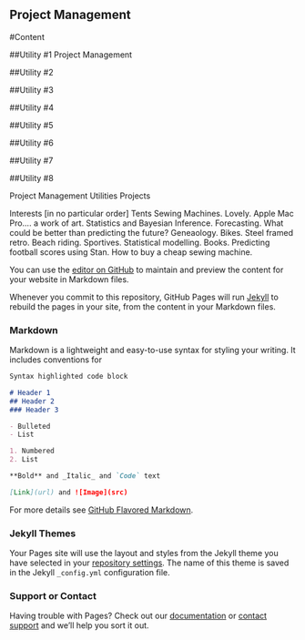 ## Project Management

#Content

##Utility #1 Project Management

##Utility #2

##Utility #3

##Utility #4

##Utility #5

##Utility #6

##Utility #7

##Utility #8

Project Management
Utilities
Projects

Interests [in no particular order]
Tents
Sewing Machines.  Lovely.
Apple Mac Pro….  a work of art.
Statistics and Bayesian Inference.
Forecasting.  What could be better than predicting the future?
Geneaology.
Bikes.
Steel framed retro.
Beach riding.
Sportives.
Statistical modelling.
Books.
Predicting football scores using Stan.
How to buy a cheap sewing machine.


You can use the [editor on GitHub](https://github.com/louismehr/louismehr.github.io/edit/master/index.md) to maintain and preview the content for your website in Markdown files.

Whenever you commit to this repository, GitHub Pages will run [Jekyll](https://jekyllrb.com/) to rebuild the pages in your site, from the content in your Markdown files.

### Markdown

Markdown is a lightweight and easy-to-use syntax for styling your writing. It includes conventions for

```markdown
Syntax highlighted code block

# Header 1
## Header 2
### Header 3

- Bulleted
- List

1. Numbered
2. List

**Bold** and _Italic_ and `Code` text

[Link](url) and ![Image](src)
```

For more details see [GitHub Flavored Markdown](https://guides.github.com/features/mastering-markdown/).

### Jekyll Themes

Your Pages site will use the layout and styles from the Jekyll theme you have selected in your [repository settings](https://github.com/louismehr/louismehr.github.io/settings). The name of this theme is saved in the Jekyll `_config.yml` configuration file.

### Support or Contact

Having trouble with Pages? Check out our [documentation](https://docs.github.com/categories/github-pages-basics/) or [contact support](https://github.com/contact) and we’ll help you sort it out.
